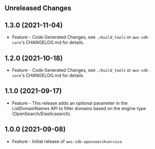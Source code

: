 Unreleased Changes
------------------

1.3.0 (2021-11-04)
------------------

* Feature - Code Generated Changes, see `./build_tools` or `aws-sdk-core`'s CHANGELOG.md for details.

1.2.0 (2021-10-18)
------------------

* Feature - Code Generated Changes, see `./build_tools` or `aws-sdk-core`'s CHANGELOG.md for details.

1.1.0 (2021-09-17)
------------------

* Feature - This release adds an optional parameter in the ListDomainNames API to filter domains based on the engine type (OpenSearch/Elasticsearch).

1.0.0 (2021-09-08)
------------------

* Feature - Initial release of `aws-sdk-opensearchservice`.

